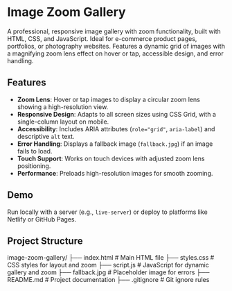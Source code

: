 # Image Zoom Gallery

A professional, responsive image gallery with zoom functionality, built with HTML, CSS, and JavaScript. Ideal for e-commerce product pages, portfolios, or photography websites. Features a dynamic grid of images with a magnifying zoom lens effect on hover or tap, accessible design, and error handling.

## Features

- **Zoom Lens**: Hover or tap images to display a circular zoom lens showing a high-resolution view.
- **Responsive Design**: Adapts to all screen sizes using CSS Grid, with a single-column layout on mobile.
- **Accessibility**: Includes ARIA attributes (`role="grid"`, `aria-label`) and descriptive `alt` text.
- **Error Handling**: Displays a fallback image (`fallback.jpg`) if an image fails to load.
- **Touch Support**: Works on touch devices with adjusted zoom lens positioning.
- **Performance**: Preloads high-resolution images for smooth zooming.

## Demo

Run locally with a server (e.g., `live-server`) or deploy to platforms like Netlify or GitHub Pages.

## Project Structure
image-zoom-gallery/
├── index.html        # Main HTML file
├── styles.css        # CSS styles for layout and zoom
├── script.js         # JavaScript for dynamic gallery and zoom
├── fallback.jpg      # Placeholder image for errors
├── README.md         # Project documentation
├── .gitignore        # Git ignore rules

